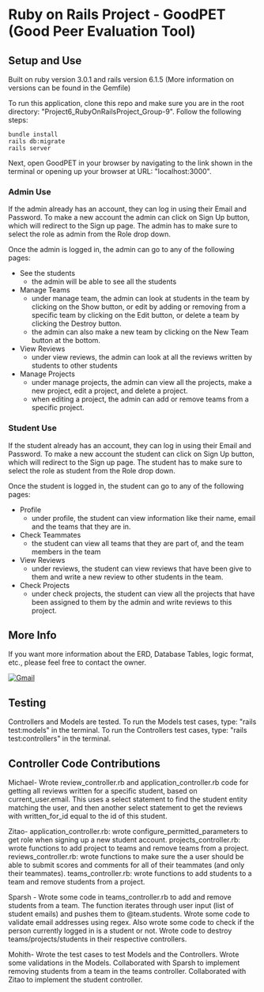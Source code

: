 # Ruby on Rails Project - GoodPET (Good Peer Evaluation Tool)

## Setup and Use

Built on ruby version 3.0.1 and rails version 6.1.5 (More information on versions can be found in the Gemfile)

To run this application, clone this repo and make sure you are in the root directory: "Project6_RubyOnRailsProject_Group-9".
Follow the following steps:
```
bundle install
rails db:migrate
rails server
```
Next, open GoodPET in your browser by navigating to the link shown in the terminal or opening up your browser at URL: "localhost:3000".

### Admin Use
If the admin already has an account, they can log in using their Email and Password. To make a new account the admin can click on Sign Up button, which will redirect to the Sign up page. The admin has to make sure to select the role as admin from the Role drop down.
 
Once the admin is logged in, the admin can go to any of the following pages:
* See the students
   - the admin will be able to see all the students
* Manage Teams
   - under manage team, the admin can look at students in the team by clicking on the Show button, or edit by adding or removing from a specific team by clicking on the Edit button, or delete a team by clicking the Destroy button.
   - the admin can also make a new team by clicking on the New Team button at the bottom.
* View Reviews
   - under view reviews, the admin can look at all the reviews written by students to other students
* Manage Projects
   - under manage projects, the admin can view all the projects, make a new project, edit a project, and delete a project.
   - when editing a project, the admin can add or remove teams from a specific project.
 
### Student Use
If the student already has an account, they can log in using their Email and Password. To make a new account the student can click on Sign Up button, which will redirect to the Sign up page. The student has to make sure to select the role as student from the Role drop down.
 
Once the student is logged in, the student can go to any of the following pages:
* Profile
   - under profile, the student can view information like their name, email and the teams that they are in.
* Check Teammates
   - the student can view all teams that they are part of, and the team members in the team
* View Reviews
   - under reviews, the student can view reviews that have been give to them and write a new review to other students in the team.
* Check Projects
   - under check projects, the student can view all the projects that have been assigned to them by the admin and write reviews to this project.
 
## More Info
 
If you want more information about the ERD, Database Tables, logic format, etc., please feel free to contact the owner.

[![Gmail](https://img.shields.io/badge/Gmail-D14836?style=for-the-badge&logo=gmail&logoColor=white)](mailto:jerrychoiczt@gmail.com)
 
## Testing
 
Controllers and Models are tested.
To run the Models test cases, type: "rails test:models" in the terminal.
To run the Controllers test cases, type: "rails test:controllers" in the terminal.

## Controller Code Contributions
Michael- Wrote review_controller.rb and application_controller.rb code for getting all reviews written for a specific student, based on current_user.email. This uses a select statement to find the student entity matching the user, and then another select statement to get the reviews with written_for_id equal to the id of this student.

Zitao- application_controller.rb: wrote configure_permitted_parameters to get role when signing up a new student account.
projects_controller.rb: wrote functions to add project to teams and remove teams from a project.
reviews_controller.rb: wrote functions to make sure the a user should be able to submit scores and comments for all of their teammates (and only their teammates).
teams_controller.rb: wrote functions to add students to a team and remove students from a project.

Sparsh - Wrote some code in teams_controller.rb to add and remove students from a team. The function iterates through user input (list of student emails) and pushes them to @team.students. Wrote some code to validate email addresses using regex. Also wrote some code to check if the person currently logged in is a student or not. Wrote code to destroy teams/projects/students in their respective controllers. 

Mohith- Wrote the test cases to test Models and the Controllers. Wrote some validations in the Models. Collaborated with Sparsh to implement removing students from a team in the teams controller. Collaborated with Zitao to implement the student controller.
